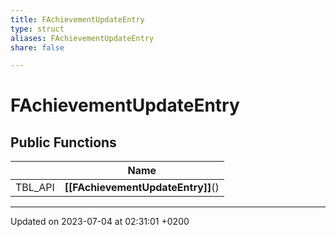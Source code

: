 ```yaml
---
title: FAchievementUpdateEntry
type: struct
aliases: FAchievementUpdateEntry
share: false

---
```


# FAchievementUpdateEntry





## Public Functions

|                | Name           |
| -------------- | -------------- |
| TBL_API | **[[FAchievementUpdateEntry]]**() |

-------------------------------

Updated on 2023-07-04 at 02:31:01 +0200